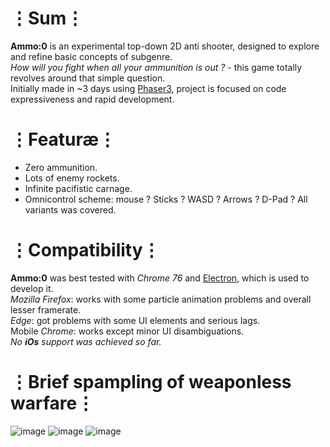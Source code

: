 # ⋮Sum⋮
__Ammo:0__ is an experimental top-down 2D anti shooter, designed to explore and refine basic concepts of subgenre.  
_How will you fight when all your ammunition is out ?_ - this game totally revolves around that simple question.  
Initially made in ~3 days using [Phaser3](https://phaser.io/phaser3), project is focused on code expressiveness and rapid development.

# ⋮Featuræ⋮
* Zero ammunition.
* Lots of enemy rockets.
* Infinite pacifistic carnage.
* Omnicontrol scheme: mouse ? Sticks ? WASD ? Arrows ? D-Pad ? All variants was covered.

# ⋮Compatibility⋮
__Ammo:0__ was best tested with _Chrome 76_ and [Electron](https://electronjs.org/), which is used to develop it.  
_Mozilla Firefox_: works with some particle animation problems and overall lesser framerate.  
_Edge_: got problems with some UI elements and serious lags.  
Mobile _Chrome_: works except minor UI disambiguations.  
_No __iOs__ support was achieved so far._

# ⋮Brief spampling of weaponless warfare⋮
![image](https://user-images.githubusercontent.com/8768470/62809552-ee5ed880-bb03-11e9-95ca-166fe09b607a.png)
![image](https://user-images.githubusercontent.com/8768470/62810331-3da60880-bb06-11e9-87d5-c165249ce8eb.png)
![image](https://user-images.githubusercontent.com/8768470/62774627-03108180-baae-11e9-884c-403b84820750.png)

